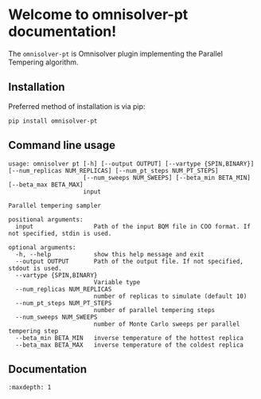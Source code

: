 # Welcome to omnisolver-pt documentation!

The `omnisolver-pt` is Omnisolver plugin implementing the Parallel Tempering algorithm.

## Installation

Preferred method of installation is via pip:

```shell
pip install omnisolver-pt
```

## Command line usage
```text
usage: omnisolver pt [-h] [--output OUTPUT] [--vartype {SPIN,BINARY}] [--num_replicas NUM_REPLICAS] [--num_pt_steps NUM_PT_STEPS]
                     [--num_sweeps NUM_SWEEPS] [--beta_min BETA_MIN] [--beta_max BETA_MAX]
                     input

Parallel tempering sampler

positional arguments:
  input                 Path of the input BQM file in COO format. If not specified, stdin is used.

optional arguments:
  -h, --help            show this help message and exit
  --output OUTPUT       Path of the output file. If not specified, stdout is used.
  --vartype {SPIN,BINARY}
                        Variable type
  --num_replicas NUM_REPLICAS
                        number of replicas to simulate (default 10)
  --num_pt_steps NUM_PT_STEPS
                        number of parallel tempering steps
  --num_sweeps NUM_SWEEPS
                        number of Monte Carlo sweeps per parallel tempering step
  --beta_min BETA_MIN   inverse temperature of the hottest replica
  --beta_max BETA_MAX   inverse temperature of the coldest replica
```

## Documentation
```{toctree}
:maxdepth: 1
```
